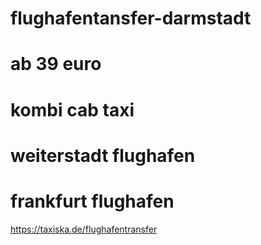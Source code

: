 # flughafentansfer-darmstadt
# ab 39 euro
# kombi cab taxi
# weiterstadt flughafen
# frankfurt flughafen
https://taxiska.de/flughafentransfer
